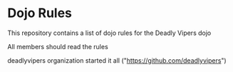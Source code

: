 Dojo Rules
==========

This repository contains a list of dojo rules for the Deadly Vipers dojo

All members should read the rules

deadlyvipers organization started it all ("https://github.com/deadlyvipers")
